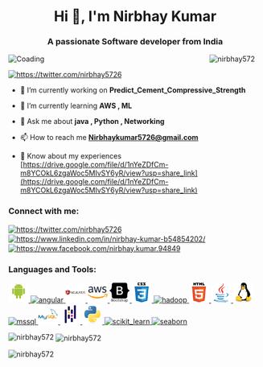 <h1 align="center">Hi 👋, I'm Nirbhay Kumar</h1>
<h3 align="center">A passionate Software developer from India</h3>
<img align="left" width=400 alt="Coading" src="https://fierocode.com/wp-content/uploads/2016/10/coding-1024x683.jpeg">
<p align="left"> <img src="https://komarev.com/ghpvc/?username=nirbhay572&label=Profile%20views&color=0e75b6&style=flat" alt="nirbhay572" /> </p>

<p align="left"> <a href="https://twitter.com/https://twitter.com/nirbhay5726" target="blank"><img src="https://img.shields.io/twitter/follow/https://twitter.com/nirbhay5726?logo=twitter&style=for-the-badge" alt="https://twitter.com/nirbhay5726" /></a> </p>

- 🔭 I’m currently working on **Predict_Cement_Compressive_Strength**

- 🌱 I’m currently learning **AWS , ML**

- 💬 Ask me about **java , Python , Networking**

- 📫 How to reach me **Nirbhaykumar5726@gmail.com**

- 📄 Know about my experiences [https://drive.google.com/file/d/1nYeZDfCm-m8YCOkL6zgaWoc5MIvSY6yR/view?usp=share_link](https://drive.google.com/file/d/1nYeZDfCm-m8YCOkL6zgaWoc5MIvSY6yR/view?usp=share_link)

<h3 align="left">Connect with me:</h3>
<p align="left">
<a href="https://twitter.com/https://twitter.com/nirbhay5726" target="blank"><img align="center" src="https://raw.githubusercontent.com/rahuldkjain/github-profile-readme-generator/master/src/images/icons/Social/twitter.svg" alt="https://twitter.com/nirbhay5726" height="30" width="40" /></a>
<a href="https://linkedin.com/in/https://www.linkedin.com/in/nirbhay-kumar-b54854202/" target="blank"><img align="center" src="https://raw.githubusercontent.com/rahuldkjain/github-profile-readme-generator/master/src/images/icons/Social/linked-in-alt.svg" alt="https://www.linkedin.com/in/nirbhay-kumar-b54854202/" height="30" width="40" /></a>
<a href="https://fb.com/https://www.facebook.com/nirbhay.kumar.94849" target="blank"><img align="center" src="https://raw.githubusercontent.com/rahuldkjain/github-profile-readme-generator/master/src/images/icons/Social/facebook.svg" alt="https://www.facebook.com/nirbhay.kumar.94849" height="30" width="40" /></a>
</p>

<h3 align="left">Languages and Tools:</h3>
<p align="left"> <a href="https://developer.android.com" target="_blank" rel="noreferrer"> <img src="https://raw.githubusercontent.com/devicons/devicon/master/icons/android/android-original-wordmark.svg" alt="android" width="40" height="40"/> </a> <a href="https://angular.io" target="_blank" rel="noreferrer"> <img src="https://angular.io/assets/images/logos/angular/angular.svg" alt="angular" width="40" height="40"/> </a> <a href="https://angular.io" target="_blank" rel="noreferrer"> <img src="https://raw.githubusercontent.com/devicons/devicon/master/icons/angularjs/angularjs-original-wordmark.svg" alt="angularjs" width="40" height="40"/> </a> <a href="https://aws.amazon.com" target="_blank" rel="noreferrer"> <img src="https://raw.githubusercontent.com/devicons/devicon/master/icons/amazonwebservices/amazonwebservices-original-wordmark.svg" alt="aws" width="40" height="40"/> </a> <a href="https://getbootstrap.com" target="_blank" rel="noreferrer"> <img src="https://raw.githubusercontent.com/devicons/devicon/master/icons/bootstrap/bootstrap-plain-wordmark.svg" alt="bootstrap" width="40" height="40"/> </a> <a href="https://www.w3schools.com/css/" target="_blank" rel="noreferrer"> <img src="https://raw.githubusercontent.com/devicons/devicon/master/icons/css3/css3-original-wordmark.svg" alt="css3" width="40" height="40"/> </a> <a href="https://hadoop.apache.org/" target="_blank" rel="noreferrer"> <img src="https://www.vectorlogo.zone/logos/apache_hadoop/apache_hadoop-icon.svg" alt="hadoop" width="40" height="40"/> </a> <a href="https://www.w3.org/html/" target="_blank" rel="noreferrer"> <img src="https://raw.githubusercontent.com/devicons/devicon/master/icons/html5/html5-original-wordmark.svg" alt="html5" width="40" height="40"/> </a> <a href="https://www.java.com" target="_blank" rel="noreferrer"> <img src="https://raw.githubusercontent.com/devicons/devicon/master/icons/java/java-original.svg" alt="java" width="40" height="40"/> </a> <a href="https://www.linux.org/" target="_blank" rel="noreferrer"> <img src="https://raw.githubusercontent.com/devicons/devicon/master/icons/linux/linux-original.svg" alt="linux" width="40" height="40"/> </a> <a href="https://www.microsoft.com/en-us/sql-server" target="_blank" rel="noreferrer"> <img src="https://www.svgrepo.com/show/303229/microsoft-sql-server-logo.svg" alt="mssql" width="40" height="40"/> </a> <a href="https://www.mysql.com/" target="_blank" rel="noreferrer"> <img src="https://raw.githubusercontent.com/devicons/devicon/master/icons/mysql/mysql-original-wordmark.svg" alt="mysql" width="40" height="40"/> </a> <a href="https://pandas.pydata.org/" target="_blank" rel="noreferrer"> <img src="https://raw.githubusercontent.com/devicons/devicon/2ae2a900d2f041da66e950e4d48052658d850630/icons/pandas/pandas-original.svg" alt="pandas" width="40" height="40"/> </a> <a href="https://www.python.org" target="_blank" rel="noreferrer"> <img src="https://raw.githubusercontent.com/devicons/devicon/master/icons/python/python-original.svg" alt="python" width="40" height="40"/> </a> <a href="https://scikit-learn.org/" target="_blank" rel="noreferrer"> <img src="https://upload.wikimedia.org/wikipedia/commons/0/05/Scikit_learn_logo_small.svg" alt="scikit_learn" width="40" height="40"/> </a> <a href="https://seaborn.pydata.org/" target="_blank" rel="noreferrer"> <img src="https://seaborn.pydata.org/_images/logo-mark-lightbg.svg" alt="seaborn" width="40" height="40"/> </a> </p>

<p><img align="left" src="https://github-readme-stats.vercel.app/api/top-langs?username=nirbhay572&show_icons=true&locale=en&layout=compact" alt="nirbhay572" /></p>

<p>&nbsp;<img align="center" src="https://github-readme-stats.vercel.app/api?username=nirbhay572&show_icons=true&locale=en" alt="nirbhay572" /></p>

<p><img align="center" src="https://github-readme-streak-stats.herokuapp.com/?user=nirbhay572&" alt="nirbhay572" /></p>
